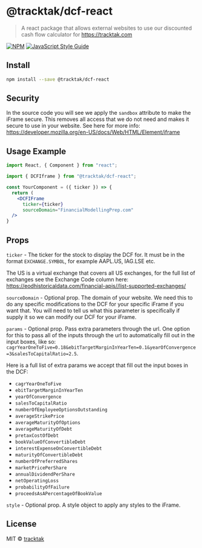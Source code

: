 # @tracktak/dcf-react

> A react package that allows external websites to use our discounted cash flow calculator for https://tracktak.com

[![NPM](https://img.shields.io/npm/v/@tracktak/dcf-react.svg)](https://www.npmjs.com/package/@tracktak/dcf-react) [![JavaScript Style Guide](https://img.shields.io/badge/code_style-standard-brightgreen.svg)](https://standardjs.com)

## Install

```bash
npm install --save @tracktak/dcf-react
```

## Security

In the source code you will see we apply the `sandbox` attribute to make the iFrame secure. This removes all access that we do not need and makes it secure to use in your website. See here for more info: https://developer.mozilla.org/en-US/docs/Web/HTML/Element/iframe

## Usage Example

```jsx
import React, { Component } from "react";

import { DCFIframe } from "@tracktak/dcf-react";

const YourComponent = ({ ticker }) => {
  return (
    <DCFIFrame
      ticker={ticker}
      sourceDomain="FinancialModellingPrep.com"
  />
}
```

## Props

`ticker` - The ticker for the stock to display the DCF for. It must be in the format `EXCHANGE.SYMBOL`, for example AAPL.US, IAG.LSE etc.

The US is a virtual exchange that covers all US exchanges, for the full list of exchanges see the Exchange Code column here: https://eodhistoricaldata.com/financial-apis//list-supported-exchanges/

`sourceDomain` - Optional prop. The domain of your website. We need this to do any specific modifications to the DCF for your specific iFrame if you want that. You will need to tell us what this parameter is specifically if supply it so we can modify our DCF for your iFrame.

`params` - Optional prop. Pass extra parameters through the url. One option for this to pass all of the inputs through the url to automatically fill out in the input boxes, like so: `cagrYearOneToFive=0.18&ebitTargetMarginInYearTen=0.1&yearOfConvergence=3&salesToCapitalRatio=2.5`.

Here is a full list of extra params we accept that fill out the input boxes in the DCF:

- `cagrYearOneToFive`
- `ebitTargetMarginInYearTen`
- `yearOfConvergence`
- `salesToCapitalRatio`
- `numberOfEmployeeOptionsOutstanding`
- `averageStrikePrice`
- `averageMaturityOfOptions`
- `averageMaturityOfDebt`
- `pretaxCostOfDebt`
- `bookValueOfConvertibleDebt`
- `interestExpenseOnConvertibleDebt`
- `maturityOfConvertibleDebt`
- `numberOfPreferredShares`
- `marketPricePerShare`
- `annualDividendPerShare`
- `netOperatingLoss`
- `probabilityOfFailure`
- `proceedsAsAPercentageOfBookValue`

`style` - Optional prop. A style object to apply any styles to the iFrame.

## License

MIT © [tracktak](https://github.com/tracktak)
